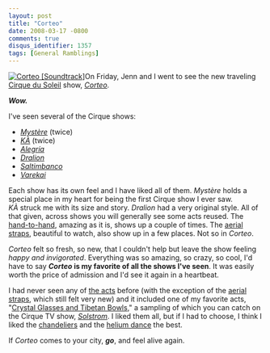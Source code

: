 ```yaml
---
layout: post
title: "Corteo"
date: 2008-03-17 -0800
comments: true
disqus_identifier: 1357
tags: [General Ramblings]
---
```

[![Corteo
[Soundtrack]](http://ecx.images-amazon.com/images/I/51CCK0NM72L._AA240_.jpg)](http://www.amazon.com/gp/product/B000I5XDUQ?ie=UTF8&tag=mhsvortex&linkCode=as2&camp=1789&creative=9325&creativeASIN=B000I5XDUQ)On
Friday, Jenn and I went to see the new traveling [Cirque du
Soleil](http://www.cirquedusoleil.com) show,
*[Corteo](http://www.cirquedusoleil.com/CirqueDuSoleil/en/showstickets/corteo/intro/intro.htm)*.

***Wow.***

I've seen several of the Cirque shows:

-   *[Mystère](http://www.cirquedusoleil.com/CirqueDuSoleil/en/showstickets/mystere/mystere-Las-Vegas.htm)*
    (twice)
-   [*KÀ*](http://www.cirquedusoleil.com/CirqueDuSoleil/en/showstickets/ka/home/intro.htm)
    (twice)
-   [*Alegría*](http://www.cirquedusoleil.com/CirqueDuSoleil/en/showstickets/alegria/intro/intro.htm)
-   *[Dralion](http://www.cirquedusoleil.com/CirqueDuSoleil/en/showstickets/dralion/intro/intro.htm)*
-   [*Saltimbanco*](http://www.cirquedusoleil.com/CirqueDuSoleil/en/showstickets/saltimbanco/intro/intro.htm)
-   *[Varekai](http://www.cirquedusoleil.com/CirqueDuSoleil/en/showstickets/varekai/intro/intro.htm)*

Each show has its own feel and I have liked all of them. *Mystère* holds
a special place in my heart for being the first Cirque show I ever saw.
*KÀ* struck me with its size and story. *Dralion* had a very original
style. All of that given, across shows you will generally see some acts
reused. The
[hand-to-hand](http://www.cirquedusoleil.com/CirqueDuSoleil/en/showstickets/Mystere/Mystere-acts1.htm),
amazing as it is, shows up a couple of times. The [aerial
straps](http://www.cirquedusoleil.com/CirqueDuSoleil/en/showstickets/varekai/acts/aerial_straps.htm),
beautiful to watch, also show up in a few places. Not so in *Corteo*.

*Corteo* felt so fresh, so new, that I couldn't help but leave the show
feeling *happy and invigorated*. Everything was so amazing, so crazy, so
cool, I'd have to say ***Corteo* is my favorite of all the shows I've
seen**. It was easily worth the price of admission and I'd see it again
in a heartbeat.

I had never seen any of [the
acts](http://www.cirquedusoleil.com/CirqueDuSoleil/en/showstickets/corteo/acts/acrobatic.htm)
before (with the exception of the [aerial
straps](http://www.cirquedusoleil.com/CirqueDuSoleil/en/showstickets/corteo/acts/straps.htm),
which still felt very new) and it included one of my favorite acts,
"[Crystal Glasses and Tibetan
Bowls](http://www.cirquedusoleil.com/CirqueDuSoleil/en/showstickets/corteo/acts/glasses.htm),"
a sampling of which you can catch on the Cirque TV show,
*[Solstrom](http://www.amazon.com/gp/product/B0007SMGTI?ie=UTF8&tag=mhsvortex&linkCode=as2&camp=1789&creative=9325&creativeASIN=B0007SMGTI)*.
I liked them all, but if I had to choose, I think I liked the
[chandeliers](http://www.cirquedusoleil.com/CirqueDuSoleil/en/showstickets/corteo/acts/chandeliers.htm)
and the [helium
dance](http://www.cirquedusoleil.com/CirqueDuSoleil/en/showstickets/corteo/acts/helium.htm)
the best.

If *Corteo* comes to your city, ***go***, and feel alive again.

